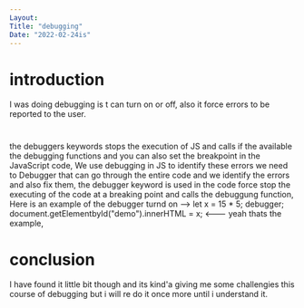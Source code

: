 ```yaml
---
Layout:
Title: "debugging"
Date: "2022-02-24is"
---
```


# introduction

I was doing debugging is t can turn on or off, also it force errors to be reported to the user.

# 

the debuggers keywords stops the execution of JS  and calls if the available the debugging functions and you can also set the breakpoint in the JavaScript code, We use debugging in JS to identify these errors we need to Debugger  that can go through the entire code and we identify the errors and also fix them, the debugger keyword is used in the code force stop the executing of the code at a breaking point and calls the debuggung function, Here is an example of the debugger turnd on --> let x = 15 * 5;
debugger;
document.getElementbyId("demo").innerHTML = x; <--- yeah thats the example,

# conclusion

I have found it little bit though and its kind'a giving me some challengies this course of debugging but i will re do it once more until i understand it.